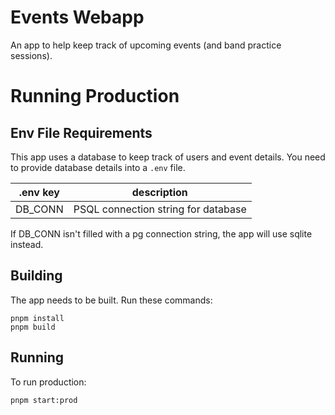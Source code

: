 # Events Webapp

An app to help keep track of upcoming events (and band practice sessions).

# Running Production

## Env File Requirements

This app uses a database to keep track of users and event details. You need to provide database details into a `.env` file.

| .env key | description                         |
| -------- | ----------------------------------- |
| DB_CONN  | PSQL connection string for database |

If DB_CONN isn't filled with a pg connection string, the app will use sqlite instead.

## Building

The app needs to be built. Run these commands:

```
pnpm install
pnpm build
```

## Running

To run production:

```
pnpm start:prod
```
